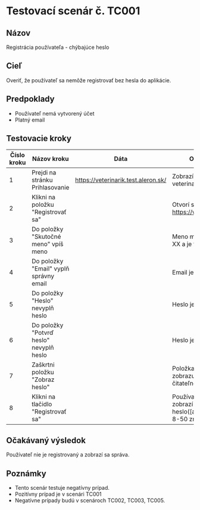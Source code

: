 # Testovací scenár č. TC001

## Názov
Registrácia používateľa - chýbajúce heslo

## Cieľ
Overiť, že používateľ sa nemôže registrovať bez hesla do aplikácie.

## Predpoklady
- Používateľ nemá vytvorený účet
- Platný email

## Testovacie kroky

| Číslo kroku | Názov kroku                          | Dáta              | Očakávaný výsledok                                              |
|-------------|---------------------------------------|-------------------|-----------------------------------------------------------------|
| 1           | Prejdi na stránku Prihlasovanie       | https://veterinarik.test.aleron.sk/ | Zobrazí sa stránka veterinarik.test.aleron.sk
| 2           | Klikni na položku "Registrovať sa"   |      | Otvorí sa stránka https://veterinarik.test.aleron.sk/#                                       |
| 3           | Do položky "Skutočné meno" vpíš meno  |       | Meno má správny počet znakov XX a je to len reťazec                   |
| 4           | Do položky "Email" vyplň správny email  |    | Email je správne vyplnený |
| 5          | Do položky "Heslo" nevyplň heslo           |    | Heslo je prázdne |
| 6          | Do položky "Potvrď heslo" nevyplň heslo           |  | Heslo je prázdne |
| 7          | Zaškrtni položku "Zobraz heslo"           |   | Položka "Heslo" a "Povrd heslo" zobrazuje heslo vo formáte čitateľnom pre ľudí |
| 8          | Klikni na tlačidlo "Registrovať sa" |    | Používateľ je nie zaregistrovaný, zobrazí sa správa "Slabe heslo([a-z,A-Z,0-9, specials], 8-50 znakov)" |

## Očakávaný výsledok
Používateľ nie je registrovaný a zobrazí sa správa.

## Poznámky
- Tento scenár testuje negatívny prípad.
- Pozitívny prípad je v scenári TC001
- Negatívne prípady budú v scenároch TC002, TC003, TC005.

